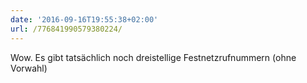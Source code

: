 ```yaml
---
date: '2016-09-16T19:55:38+02:00'
url: /776841990579380224/
---
```

Wow. Es gibt tatsächlich noch dreistellige Festnetzrufnummern (ohne Vorwahl)
